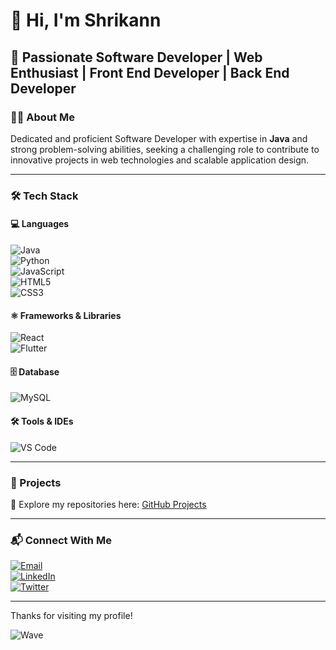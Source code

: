 # 👋 Hi, I'm Shrikann  

## 🚀 Passionate Software Developer | Web Enthusiast | Front End Developer | Back End Developer  

### 👨‍💻 About Me  
Dedicated and proficient Software Developer with expertise in **Java** and strong problem-solving abilities, seeking a challenging role to contribute to innovative projects in web technologies and scalable application design.  

---

### 🛠️ Tech Stack  

#### 💻 Languages  
![Java](https://img.shields.io/badge/Java-%23ED8B00.svg?style=for-the-badge&logo=openjdk&logoColor=white)  
![Python](https://img.shields.io/badge/Python-3776AB?style=for-the-badge&logo=python&logoColor=white)  
![JavaScript](https://img.shields.io/badge/JavaScript-323330?style=for-the-badge&logo=javascript&logoColor=%23F7DF1E)  
![HTML5](https://img.shields.io/badge/HTML5-E34F26?style=for-the-badge&logo=html5&logoColor=white)  
![CSS3](https://img.shields.io/badge/CSS3-1572B6?style=for-the-badge&logo=css3&logoColor=white)  

#### ⚛️ Frameworks & Libraries  
![React](https://img.shields.io/badge/React-20232A?style=for-the-badge&logo=react&logoColor=61DAFB)  
![Flutter](https://img.shields.io/badge/Flutter-02569B?style=for-the-badge&logo=flutter&logoColor=white)  

#### 🗄️ Database  
![MySQL](https://img.shields.io/badge/MySQL-005C84?style=for-the-badge&logo=mysql&logoColor=white)  

#### 🛠️ Tools & IDEs  
![VS Code](https://img.shields.io/badge/VS%20Code-0078d7.svg?style=for-the-badge&logo=visual-studio-code&logoColor=white)  

---

### 📂 Projects  
🔹 Explore my repositories here: [GitHub Projects](https://github.com/Shrikann?tab=repositories)  

---

### 📬 Connect With Me  
[![Email](https://img.shields.io/badge/Email-D14836?style=for-the-badge&logo=gmail&logoColor=white)](mailto:shrineshshrinesh4@gmail.com)  
[![LinkedIn](https://img.shields.io/badge/LinkedIn-0077B5?style=for-the-badge&logo=linkedin&logoColor=white)](https://www.linkedin.com/in/shrinesh-k-33669b258)  
[![Twitter](https://img.shields.io/badge/Twitter-1DA1F2?style=for-the-badge&logo=twitter&logoColor=white)](https://x.com/__Shrinesh__?t=cuLDlmLQkgeFpeQKhrz2iQ&s=08)  

---

 
Thanks for visiting my profile!  
 
![Wave](https://media.giphy.com/media/v1.Y2lkPWVjZjA1ZTQ3cHJ3cjVyend2ZWRzbDdnZzFvenY5cXh1a3F5dmRvcWp0anVtcHcxMyZlcD12MV9naWZzX3JlbGF0ZWQmY3Q9Zw/Bht33KS4YXaHS5ABOP/giphy.gif)
